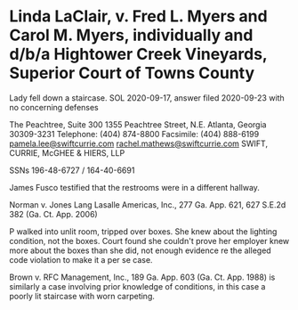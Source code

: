 # Linda LaClair, v. Fred L. Myers and Carol M. Myers, individually and d/b/a Hightower Creek Vineyards, Superior Court of Towns County

Lady fell down a staircase. SOL 2020-09-17, answer filed 2020-09-23 with no concerning defenses

The Peachtree, Suite 300 1355 Peachtree Street, N.E. Atlanta, Georgia 30309-3231 Telephone: (404) 874-8800 Facsimile: (404) 888-6199 pamela.lee@swiftcurrie.com rachel.mathews@swiftcurrie.com SWIFT, CURRIE, McGHEE & HIERS, LLP 

SSNs 196-48-6727 / 164-40-6691

James Fusco testified that the restrooms were in a different hallway.


Norman v. Jones Lang Lasalle Americas, Inc., 277 Ga. App. 621, 627 S.E.2d 382 (Ga. Ct. App. 2006)

P walked into unlit room, tripped over boxes. She knew about the lighting condition, not the boxes. Court found she couldn't prove her employer knew more  about the boxes than she did, not enough evidence re the alleged code violation to make it a per se case.

Brown v. RFC Management, Inc., 189 Ga. App. 603 (Ga. Ct. App. 1988) is similarly a case involving prior knowledge of conditions, in this case a poorly lit staircase with worn carpeting.
